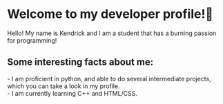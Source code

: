 <h1>Welcome to my developer profile!👋 </h1>

<p>
  Hello! My name is Kendrick and I am a student that has a burning passion for programming!
</p>
  <h2>
    Some interesting facts about me:
  </h2>
    <p>
    - I am proficient in python, and able to do several intermediate projects, which you can take a look in my profile.<br>
    - I am currently learning C++ and HTML/CSS.
    </p>

